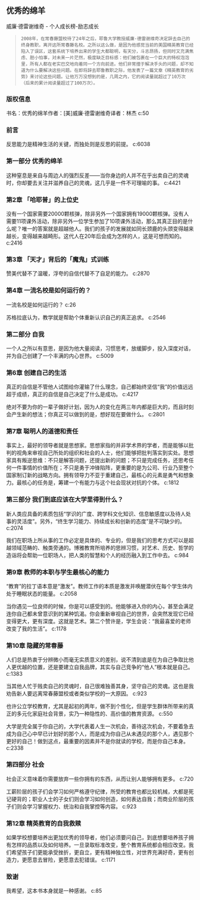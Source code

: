 ## 优秀的绵羊

威廉·德雷谢维奇  -  个人成长榜-励志成长

>     2008年，在常春藤盟校待了24年之后，耶鲁大学教授威廉·德雷谢维奇决定辞去自己的终身教职，离开这所常春藤名校。之所以这么做，是因为他感觉当前的美国精英教育已经陷入了误区，这套系统下培养出来的学生大都聪明，有天分，斗志昂扬，但同时又充满焦虑、胆小怕事，对未来一片茫然，极度缺乏目标感：他们被包裹在一个巨大的特权泡泡里，所有人都在老实巴交地向着同一个方向前进。他们非常擅于解决手头的问题，却不知道为什么要解决这些问题。在即将辞去耶鲁教职之际，他发表了一篇文章《精英教育的劣势》来讨论这些问题。让他万万没想到的是，几周之内，它的阅读量就超过了10万次（后来的累计阅读量超过了100万次）。


### 版权信息

书名：优秀的绵羊作者：[美]威廉·德雷谢维奇译者：林杰 c:50

### 前言

反思能力是精神生活的关键，而独处则是反思的前提。 c:6038

### 第一部分 优秀的绵羊

这种窒息是来自与周边人的强烈反差——当你身边的人并不在乎出卖自己的灵魂时，你却要去关注并滋养自己的灵魂，这几乎是一件不可理喻的事。 c:4421

### 第2章 「哈耶普」的上位史

没有一个国家需要20000颗核弹，除非另外一个国家拥有19000颗核弹。没有人需要11项课外活动，除非另外一位学生参加了10项课外活动，那么其真正目的是什么呢？唯一的答案就是超越他人。我们的孩子的发展就如同长颈鹿的头颈变得越来越长，变得越来越畸形。这代人在20年后会成为怎样的人，这是可想而知的。 c:2416

### 第3章 「天才」背后的「魔鬼」式训练

赞美代替不了温暖，浮夸的自信代替不了自足的能力。 c:2870

### 第4章 一流名校是如何运行的？

一流名校是如何运行的？ c:26

苏格拉底认为，教学就是帮助个体重新认识自己的真正追求。 c:2546

### 第二部分 自我

一个人之所以有意思，是因为他大量阅读，习惯思考，放缓脚步，投入深度对话，并为自己创建了一个丰满的内心世界。 c:5009

### 第6章 创建自己的生活

真正的自信是不管他人试图给你灌输了什么理念，自己都始终坚信“我”的价值远远超于成绩，真正的自信是自己决定了什么是成功。 c:4217

绝对不要为你的一辈子做好计划，因为人的变化在两三年内都是巨大的，而且时刻会产生新的想法；你真正可以做到的是，想好现在要做什么。 c:2801

### 第7章 聪明人的道德和责任

事实上，最好的领导者就是思想家。思想家指的并非学术界的学者，而是能够以批判的视角来审视自己所处的组织和社会的人士，他们能够把批判落实到实处。思想家具有叛逆思维：不只是解答问题，还提出新的问题；不只是完成任务，还思考任何一件事情的价值所在；不只是勇于冲锋陷阵，更重要的是为公司、行业乃至整个国家制订新的战略方向。拥有领导力不亚于重建自己，最核心的元素是勇气和想象力。最核心的任务是，筹建一个有能力与这个社会现状对抗的个体。 c:1812

### 第三部分 我们到底应该在大学里得到什么？

新人类应具备的素质包括“学识的广度、跨学科文化知识、信息敏感度以及待人处事的灵活度”。另外，“终生学习能力、持续成长和创新的态度”是不可缺少的。 c:2074

我们在职场上所从事的工作必定是具体的、专业的，但是我们的思考方式可以是超越领域范畴的、触类旁通的。博雅教育所培养的思辨习惯，对艺术、历史、哲学的造诣将会帮助一位职场人，把人类的智慧和个人的经历融入到工作中去。 c:984

### 第9章 教师的本职与学生最核心的能力

“教育”的拉丁语本意是“激发”。教师工作的本质是激发并唤醒潜伏在每个学生体内处于睡眠状态的能量。 c:2058

当你遇见一位良师的时候，你是可以感受到的。他能够进入你的内心，甚至会满足连你自己都未曾意识到的某种饥渴。你会重新审视自己的世界，会突然发现它已经变得更大，更有深度。这就是艺术。第二个赞许是，学生会说：“我最喜爱的老师改变了我的生活”。 c:1178

### 第10章 隐藏的常春藤

人们总是热衷于分辨微小而毫无实质意义的差别，说不清到底是在为自己争取比他人更优越的位置，还是要建立自我品牌，其实与自己竞争的“他人”根本就是自己。 c:1383

当其他人忙于贱卖自己的灵魂时，自己很难独善其身，坚守自己的灵魂。这也是我劝告新人要远离常春藤盟校或者类似学校的一大原因。 c:923

也许公立学校教育，尤其是起初的两年，做不到个性化，但是学生群体所带来的真正的多元化家庭社会背景，实乃一种隐性的、高价值的教育资源。 c:550

大学是完全属于你自己的，大学代表着人生一次机会，善待这次机会，不要着急去成为自己心中早已计划好的那个人，而是成为你自己从未遇见的那个人，遇见那个更好的自己！做到这点，最重要的因素并不是你就读的学校，而是你自己本身。 c:2338

### 第四部分 社会

社会正义意味着你需要放弃一些你拥有的东西，从而让别人能够拥有更多。 c:720

工薪阶层的孩子们会学习如何严格遵守纪律，所受的教育也都比较机械，大都是死记硬背的；职业人士的子女们则会学习如何创造，如何表达自我；而商业阶层的孩子们则会学习掌握权力、统治和自我掌控等内容。 c:923

### 第12章 精英教育的自我救赎

如果学校想要培养出更加优秀的领导者，他们必须要问自己，到底想要培养孩子拥有怎样的品质以及如何培养。一旦录取标准改变，整个教育系统都会相应改变。我们希望孩子们更能承受挫折，更自立，更有精神独立性，对世界充满好奇，更有创造力，更愿意去冒险，更愿意去犯错误。 c:1171

### 致谢

我希望，这本书本身就是一种感谢。 c:85